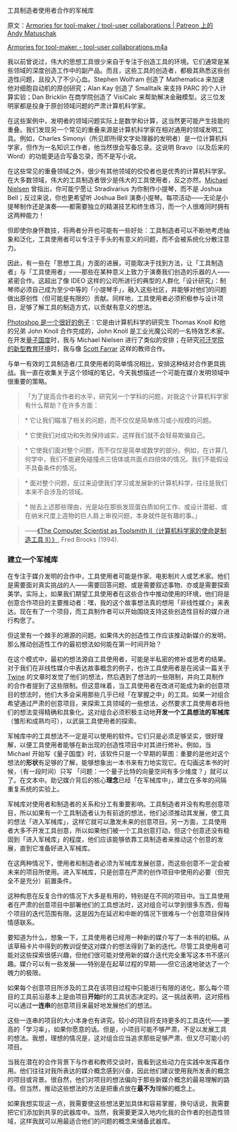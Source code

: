 工具制造者使用者合作的军械库

原文：[Armories for tool-maker / tool-user collaborations | Patreon 上的 Andy Matuschak](https://www.patreon.com/posts/armories-for-52549432)

[Armories for tool-maker - tool-user collaborations.m4a](https://c10.patreonusercontent.com/4/patreon-media/p/post/52549432/1626ed24835e4d90b917677379f49d7b/eyJhIjoxLCJwIjoxfQ%3D%3D/1.m4a?token-time=1645488000&token-hash=jAItvFmNEQ1p0kipfISD-77ssoym7K_gY0UfrQKpDAA%3D)

我以前曾说过，伟大的思想工具很少来自于专注于创造工具的环境。它们通常是某些领域的深度创造工作中的副产品。而且，这些工具的创造者，都极其熟悉这些创造性问题，且投入了不少心血。Stephen Wolfram 创造了 Mathematica 来加速他对细胞自动机的原创研究；Alan Kay 创造了 Smalltalk 来支持 PARC 的个人计算实验；Dan Bricklin 在商学院创造了 VisiCalc 来帮助解决金融模型。这三位发明家都是投身于原创领域问题的严肃计算机科学家。

在这些案例中，发明者的领域问题实际上是数学和计算，这当然更可能产生技能的重叠。我们发现另一个常见的重叠来源是计算机科学家在相对通用的领域发明工具。例如，Charles Simonyi（所见即所得文字处理器的发明者）是一位计算机科学家，但作为一名知识工作者，他当然很会写备忘录。这说明 Bravo（以及后来的 Word）的功能更适合写备忘录，而不是写小说。

在这些常见的重叠领域之外，很少有其他领域的佼佼者也是优秀的计算机科学家。在大多数领域，伟大的工具制造者很少是伟大的工具使用者，反之亦然。[Michael Nielsen](https://michaelnielsen.org/) 曾指出，你可能宁愿让 Stradivarius 为你制作小提琴，而不是 Joshua Bell；反过来说，你也更希望听 Joshua Bell 演奏小提琴。每项活动——无论是小提琴制作还是演奏——都需要独立的精湛技艺和终生练习，而一个人很难同时拥有这两种能力！

但即使你身怀数技，将两者分开也可能有一些好处：工具制造者可以不断地考虑抽象和泛化，工具使用者可以专注于手头的有意义的问题，而不会被系统化分散注意力。

因此，有一些在「思想工具」方面的进展，可能取决于找到方法，让「工具制造者」与「工具使用者」——那些在某种意义上致力于演奏我们创造的乐器的人——紧密合作。这超出了像 IDEO 这样的公司所进行的典型的人群化「设计研究」：制琴师必须自己成为至少中等的「小提琴手」，融入这些社区，并能够对他们的问题做出原创性（但可能是有限的）贡献。同样地，工具使用者必须积极参与设计项目，足够了解工具的制造方式，以贡献有意义的想法。

[Photoshop 是一个很好的例子](https://www.photoshopnews.com/feature-stories/photoshop-profile-thomas-john-knoll-10/)：它是由计算机科学的研究生 Thomas Knoll 和他的兄弟 John Knoll 合作完成的，John Knoll 是工业光魔公司的一名特效艺术家。在开发[量子国度](https://quantum.country/)时，我与 Michael Nielsen 进行了类似的安排；在研究[可汗学院的新型教育环境](https://early.khanacademy.org/)时，我与像 [Scott Farrar](http://www.scottfarrar.com/sfx/) 这样的教师合作。

与单一有效的工具制造者/工具使用者的简单情况相比，安排这种结对合作更具挑战。我一直在收集关于这个领域的笔记，今天我想描述一个可能在媒介发明领域中很重要的策略。

> 「为了提高合作者的水平，研究另一个学科的问题，对我这个计算机科学家有什么帮助？在许多方面：

> \* 它让我们瞄准了相关的问题，而不仅仅是简单练习或小规模的问题。

> \* 它使我们对成功和失败保持诚实，这样我们就不会轻易欺骗自己。

> \* 它使我们面对整个问题，而不仅仅是简单或数学的部分。例如，在计算几何学中，我们不能避免碰撞点三倍体或共面点四倍体的情况。我们不能假设不具备条件的情况。

> \* 面对整个问题，反过来迫使我们学习或发展新的计算机科学，往往是我们本来不会涉及的领域。

> \* 抛去上述那些理由，光是站在那些发现蛋白质如何工作、或设计潜艇、或在纳米尺度上造物的巨人肩上审视问题，本身就件是有趣的事。」

> ——[《The Computer Scientist as Toolsmith II（计算机科学家的使命是制造工具 II）》](https://www.cs.unc.edu/~brooks/Toolsmith-CACM.pdf), Fred Brooks (1994).

### **建立一个军械库**

在专注于媒介发明的合作中，工具使用者可能是作家、电影制片人或艺术家。他们是需要面对真实挑战的人——需要回答问题、或是需要叙述事物、亦或是需要探索美学。实际上，如果我们期望工具使用者在这些合作中推动使用的环境，他们将是创意合作项目的主要推动者：嘿，我的这个故事想法真的想用「非线性媒介」来表达。现在有了一个项目，而工具制作者可以开始围绕支持这些创造性目标的媒介进行构思了。

但这里有一个棘手的溯源的问题。如果伟大的创造性工作应该推动新媒介的发明，那么推动创造性工作的最初想法如何能在第一时间开始？

在这个模式中，最初的想法源自工具使用者，可能是半私密的修补或思考的结果。对于我们在非线性媒介中表达故事概念的例子，也许工具使用者是在阅读一篇关于 [Twine](https://twinery.org/) 的文章时发觉了他们的想法，然后遇到了想法的一些限制，并向工具制作的合作者提到了这些限制。但这意味着，当工具使用者在改进可能成为新的创意项目的想法时，他们大多会采用那些几乎已经「在掌握之中」的工具。如果一对组合希望通过严肃的创意项目，来探索工具领域的一些想法，必然要求工具使用者将他们的想法变得精确和具象化。这对组合必须积极主动地**开发一个工具想法的军械库**（雏形和成熟均可），以武装工具使用者的探索。

军械库中的工具想法不一定是可以使用的软件。它们只是必须足够坚实，很好理解，以便工具使用者能够在新出现的创造性项目中对其进行修补。例如，当 Michael 开始写《量子国度》时，该软件只是一个早期的草图：重要的是他对这个想法的**形状**有足够的了解，能够想象出一本书来有力地实现它。在勾画这本书的时候，（有一段时间）只写 「问题：一个量子比特的向量空间有多少维度？」就可以了。在文本中。助记媒介背后的核心**理念**已经「在军械库中」，建立在多年的间隔重复系统的实验上。

军械库对使用者和制造者的关系和分工有重要影响。工具制造者并没有构思创意项目，所以如果有一个工具制造者认为有前途的想法，他们必须推动其发展，使工具的想法「进入军械库」，这样它就可以激发未来的创意项目。另一方面，工具使用者大多不开发工具创意，所以如果他们被一个工具创意打动，但这个创意还没有稳固到「进入军械库」的程度，他们应该能够依靠工具制造者来推动这个创意的发展，直到它准备好进入军械库。

在这两种情况下，使用者和制造者必须为军械库发展创意，而这些创意不一定会被未来的项目所使用。进入军械库，只是创意在严肃的创作项目中使用的必要（但完全不是充分）前置条件。

这种构思在反复合作的情况下大多是有用的，特别是在不同的项目中。当工具使用者在严肃的创意项目中部署他们的工具想法时，这对组合可以学到很多东西，但每个项目的迭代范围有限。这是因为在延迟和中断的情况下很难与一个创意项目保持情感联系。

要知道为什么，想象一下，工具使用者已经用一种新的媒介写了一本书的初稿。从该草稿卡片中得到的教训促使这对媒介的想法得到了新的迭代。尽管工具使用者可能对这些探索很感兴趣，但他们很可能对使用新的媒介迭代完全重写这本书不感兴趣。媒介可以有一些发展——特别是在起草过程的早期——但它迅速地驶达了一个魄力的极限。

如果每个创意项目所涉及的工具在该项目过程中只能进行有限的进化，那么每个项目的工具前沿基本上是由项目**开始**时的工具状态决定的。这一挑战表明，这对搭档可以通过**一连串**的创意项目来最好地发展他们的想法。

这些一连串的项目的大小本身也有讲究。较小的项目将支持更多的工具迭代——更高的「学习率」，如果你愿意的话。但是，小项目可能不够严肃，不足以发展工具的想法。我想，理想的情况是，这对组合应当追求那些足够严肃、但又尽可能小的项目。

当我在潜在的合作背景下与作者和教师交谈时，我看到这些动力在实践中发挥着作用。他们往往对我所表达的媒介概念感到兴奋，因此他们建议使用我所发表的概念的项目或背景。很自然，他们对项目的想法偏向于那些新媒介概念的最易理解的路径。但当然，推动这些想法的方法是把重点放在**最不为**理解的概念上。

如果我想实现这一点，我需要使这些想法更加具体和容易掌握，换句话说，我需要把它们添加到共享的武器库中。当然，我需要更深入地内化我的合作者的创造性领域，这样我就可以用最适合他们的问题的概念来储备武器库。